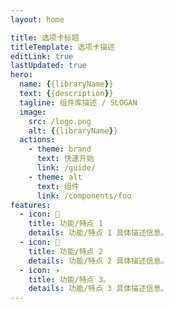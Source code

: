```yaml
---
layout: home

title: 选项卡标题
titleTemplate: 选项卡描述
editLink: true
lastUpdated: true
hero:
  name: {{libraryName}}
  text: {{description}}
  tagline: 组件库描述 / SLOGAN
  image:
    src: /logo.png
    alt: {{libraryName}}
  actions:
    - theme: brand
      text: 快速开始
      link: /guide/
    - theme: alt
      text: 组件
      link: /components/foo
features:
  - icon: 🔨
    title: 功能/特点 1
    details: 功能/特点 1 具体描述信息。
  - icon: 🧩
    title: 功能/特点 2
    details: 功能/特点 2 具体描述信息。
  - icon: ✈️
    title: 功能/特点 3。
    details: 功能/特点 3 具体描述信息。
---
```

